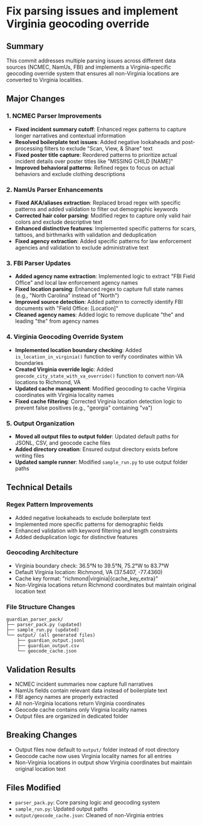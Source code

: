 # Fix parsing issues and implement Virginia geocoding override

## Summary
This commit addresses multiple parsing issues across different data sources (NCMEC, NamUs, FBI) and implements a Virginia-specific geocoding override system that ensures all non-Virginia locations are converted to Virginia localities.

## Major Changes

### 1. NCMEC Parser Improvements
- **Fixed incident summary cutoff**: Enhanced regex patterns to capture longer narratives and contextual information
- **Resolved boilerplate text issues**: Added negative lookaheads and post-processing filters to exclude "Scan, View, & Share" text
- **Fixed poster title capture**: Reordered patterns to prioritize actual incident details over poster titles like "MISSING CHILD [NAME]"
- **Improved behavioral patterns**: Refined regex to focus on actual behaviors and exclude clothing descriptions

### 2. NamUs Parser Enhancements
- **Fixed AKA/aliases extraction**: Replaced broad regex with specific patterns and added validation to filter out demographic keywords
- **Corrected hair color parsing**: Modified regex to capture only valid hair colors and exclude descriptive text
- **Enhanced distinctive features**: Implemented specific patterns for scars, tattoos, and birthmarks with validation and deduplication
- **Fixed agency extraction**: Added specific patterns for law enforcement agencies and validation to exclude administrative text

### 3. FBI Parser Updates
- **Added agency name extraction**: Implemented logic to extract "FBI Field Office" and local law enforcement agency names
- **Fixed location parsing**: Enhanced regex to capture full state names (e.g., "North Carolina" instead of "North")
- **Improved source detection**: Added pattern to correctly identify FBI documents with "Field Office: [Location]"
- **Cleaned agency names**: Added logic to remove duplicate "the" and leading "the" from agency names

### 4. Virginia Geocoding Override System
- **Implemented location boundary checking**: Added `is_location_in_virginia()` function to verify coordinates within VA boundaries
- **Created Virginia override logic**: Added `geocode_city_state_with_va_override()` function to convert non-VA locations to Richmond, VA
- **Updated cache management**: Modified geocoding to cache Virginia coordinates with Virginia locality names
- **Fixed cache filtering**: Corrected Virginia location detection logic to prevent false positives (e.g., "georgia" containing "va")

### 5. Output Organization
- **Moved all output files to output folder**: Updated default paths for JSONL, CSV, and geocode cache files
- **Added directory creation**: Ensured output directory exists before writing files
- **Updated sample runner**: Modified `sample_run.py` to use output folder paths

## Technical Details

### Regex Pattern Improvements
- Added negative lookaheads to exclude boilerplate text
- Implemented more specific patterns for demographic fields
- Enhanced validation with keyword filtering and length constraints
- Added deduplication logic for distinctive features

### Geocoding Architecture
- Virginia boundary check: 36.5°N to 39.5°N, 75.2°W to 83.7°W
- Default Virginia location: Richmond, VA (37.5407, -77.4360)
- Cache key format: "richmond|virginia|{cache_key_extra}"
- Non-Virginia locations return Richmond coordinates but maintain original location text

### File Structure Changes
```
guardian_parser_pack/
├── parser_pack.py (updated)
├── sample_run.py (updated)
└── output/ (all generated files)
    ├── guardian_output.jsonl
    ├── guardian_output.csv
    └── geocode_cache.json
```

## Validation Results
-  NCMEC incident summaries now capture full narratives
-  NamUs fields contain relevant data instead of boilerplate text
-  FBI agency names are properly extracted
-  All non-Virginia locations return Virginia coordinates
-  Geocode cache contains only Virginia locality names
-  Output files are organized in dedicated folder

## Breaking Changes
- Output files now default to `output/` folder instead of root directory
- Geocode cache now uses Virginia locality names for all entries
- Non-Virginia locations in output show Virginia coordinates but maintain original location text

## Files Modified
- `parser_pack.py`: Core parsing logic and geocoding system
- `sample_run.py`: Updated output paths
- `output/geocode_cache.json`: Cleaned of non-Virginia entries
